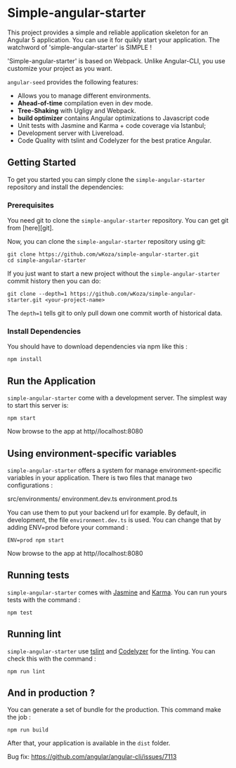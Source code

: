 # Simple-angular-starter

This project provides a simple and reliable application skeleton for an Angular 5 application. You can use it for quikly start your application. The watchword of 'simple-angular-starter' is SIMPLE !

'Simple-angular-starter' is based on Webpack. Unlike Angular-CLI, you use customize your project as you want. 

`angular-seed` provides the following features:

- Allows you to manage different environments.
- **Ahead-of-time** compilation even in dev mode.
- **Tree-Shaking** with Ugligy and Webpack.
- **build optimizer** contains Angular optimizations to Javascript code
- Unit tests with Jasmine and Karma + code coverage via Istanbul;
- Development server with Livereload.
- Code Quality with tslint and Codelyzer for the best pratice Angular. 


## Getting Started

To get you started you can simply clone the `simple-angular-starter` repository and install the dependencies:

### Prerequisites

You need git to clone the `simple-angular-starter` repository. You can get git from [here][git].

Now, you can clone the `simple-angular-starter` repository using git:

```
git clone https://github.com/wKoza/simple-angular-starter.git
cd simple-angular-starter
```

If you just want to start a new project without the `simple-angular-starter` commit history then you can do:

```
git clone --depth=1 https://github.com/wKoza/simple-angular-starter.git <your-project-name>
```

The `depth=1` tells git to only pull down one commit worth of historical data.

### Install Dependencies

You should have to download dependencies via npm like this :

```
npm install
```

## Run the Application

`simple-angular-starter` come with a development server. The simplest way to start this server is:

```
npm start
```

Now browse to the app at http//localhost:8080

## Using environment-specific variables 

`simple-angular-starter` offers a system for manage environment-specific variables in your application. There is two files that manage two configurations : 

src/environments/
                environment.dev.ts
                environment.prod.ts

You can use them to put your backend url for example. By default, in development, the file `environment.dev.ts` is used. You can change that by adding ENV=prod before your command :  

```
ENV=prod npm start
```

Now browse to the app at http//localhost:8080


## Running tests

`simple-angular-starter` comes with [Jasmine](https://jasmine.github.io/) and [Karma](https://karma-runner.github.io/).
You can run yours tests with the command : 

```
npm test
```

## Running lint

`simple-angular-starter` use [tslint](https://palantir.github.io/tslint/) and [Codelyzer](http://codelyzer.com/) for the linting. You can check this with the command : 

```
npm run lint
```

## And in production ?

You can generate a set of bundle for the production. This command make the job : 

```
npm run build
```

After that, your application is available in the `dist` folder.




Bug fix: https://github.com/angular/angular-cli/issues/7113
